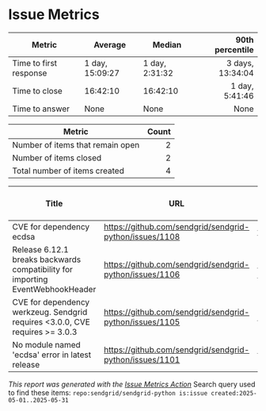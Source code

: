 # Issue Metrics

| Metric | Average | Median | 90th percentile |
| --- | --- | --- | ---: |
| Time to first response | 1 day, 15:09:27 | 1 day, 2:31:32 | 3 days, 13:34:04 |
| Time to close | 16:42:10 | 16:42:10 | 1 day, 5:41:46 |
| Time to answer | None | None | None |

| Metric | Count |
| --- | ---: |
| Number of items that remain open | 2 |
| Number of items closed | 2 |
| Total number of items created | 4 |

| Title | URL | Author | Time to first response | Time to close | Time to answer |
| --- | --- | --- | --- | --- | --- |
| CVE for dependency ecdsa | https://github.com/sendgrid/sendgrid-python/issues/1108 | [trupus](https://github.com/trupus) | 1 day, 20:09:07 | None | None |
| Release 6.12.1 breaks backwards compatibility for importing EventWebhookHeader | https://github.com/sendgrid/sendgrid-python/issues/1106 | [chad-mazlo](https://github.com/chad-mazlo) | 8:53:57 | 1 day, 8:56:40 | None |
| CVE for dependency werkzeug. Sendgrid requires <3.0.0, CVE requires >= 3.0.3 | https://github.com/sendgrid/sendgrid-python/issues/1105 | [chdryra](https://github.com/chdryra) | 4 days, 7:19:03 | None | None |
| No module named 'ecdsa' error in latest release | https://github.com/sendgrid/sendgrid-python/issues/1101 | [damian-gn](https://github.com/damian-gn) | 0:15:40 | 0:27:40 | None |

_This report was generated with the [Issue Metrics Action](https://github.com/github/issue-metrics)_
Search query used to find these items: `repo:sendgrid/sendgrid-python is:issue created:2025-05-01..2025-05-31`
